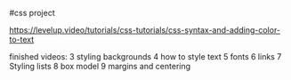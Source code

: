 #css project

https://levelup.video/tutorials/css-tutorials/css-syntax-and-adding-color-to-text

finished videos:
3 styling backgrounds
4 how to style text
5 fonts
6 links
7 Styling lists
8 box model
9 margins and centering
